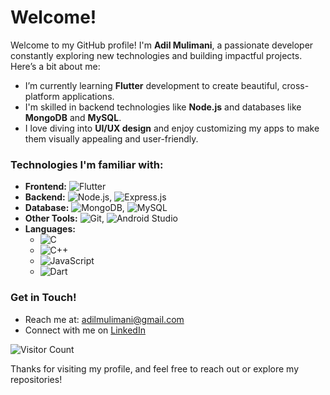 # Welcome!

Welcome to my GitHub profile! I'm **Adil Mulimani**, a passionate developer constantly exploring new technologies and building impactful projects. Here’s a bit about me:

- I’m currently learning **Flutter** development to create beautiful, cross-platform applications.
- I'm skilled in backend technologies like **Node.js** and databases like **MongoDB** and **MySQL**.
- I love diving into **UI/UX design** and enjoy customizing my apps to make them visually appealing and user-friendly.

### Technologies I'm familiar with:
- **Frontend:**  ![Flutter](https://img.shields.io/badge/Flutter-%2302569B.svg?logo=flutter&logoColor=white)
- **Backend:** ![Node.js](https://img.shields.io/badge/Node.js-%23339933.svg?logo=node.js&logoColor=white), ![Express.js](https://img.shields.io/badge/Express.js-%23339933.svg?logo=node.js&logoColor=white)
- **Database:** ![MongoDB](https://img.shields.io/badge/MongoDB-%2347A248.svg?logo=mongodb&logoColor=white), ![MySQL](https://img.shields.io/badge/MySQL-4479A1.svg?logo=mysql&logoColor=white)
- **Other Tools:**  ![Git](https://img.shields.io/badge/Git-%23F05032.svg?logo=git&logoColor=white), ![Android Studio](https://img.shields.io/badge/Android%20Studio-%233DDC84.svg?logo=android-studio&logoColor=white)
- **Languages:** 
  - ![C](https://img.shields.io/badge/C-%2300599C.svg?logo=c&logoColor=white)
  - ![C++](https://img.shields.io/badge/C++-%2300599C.svg?logo=c%2B%2B&logoColor=white)
  - ![JavaScript](https://img.shields.io/badge/JavaScript-%23F7DF1E.svg?logo=javascript&logoColor=black)
  - ![Dart](https://img.shields.io/badge/Dart-%230175C2.svg?logo=dart&logoColor=white)

### Get in Touch!
- Reach me at: [adilmulimani@gmail.com](mailto:adilmulimani@gmail.com)
-  Connect with me on [LinkedIn](https://www.linkedin.com/in/adil-m-21736626a/)

![Visitor Count](https://komarev.com/ghpvc/?username=AdilMulimani&color=blue)
  
Thanks for visiting my profile, and feel free to reach out or explore my repositories!
